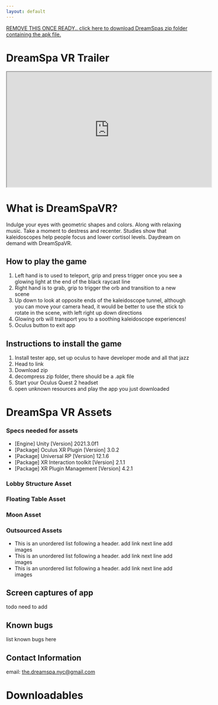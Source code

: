 ```yaml
---
layout: default
---
```


[REMOVE THIS ONCE READY.. click here to download DreamSpas zip folder containing the apk file.](#custom_anchor_name)

# DreamSpa VR Trailer
<iframe width="560" height="315" src="https://www.youtube.com/embed/F_0fnpmMpqM" title="YouTube video player" allow="accelerometer; autoplay; clipboard-write; encrypted-media; gyroscope; picture-in-picture" allowfullscreen></iframe>

# What is DreamSpaVR?
Indulge your eyes with geometric shapes and colors. Along with relaxing music. 
Take a moment to destress and recenter. Studies show that kaleidoscopes help people focus and lower cortisol levels.
Daydream on demand with DreamSpaVR.

## How to play the game
1.	Left hand is to used to teleport, grip and press trigger once you see a glowing light at the end of the black raycast line
2.	Right hand is to grab, grip to trigger the orb and transition to a new scene
3.	Up down to look at opposite ends of the kaleidoscope tunnel, although you can move your camera head, it would be better to use the stick to rotate in the scene, with left right up down directions
4.	Glowing orb will transport you to a soothing kaleidoscope experiences!
5.	Oculus button to exit app

## Instructions to install the game
1.	Install tester app, set up oculus to have developer mode and all that jazz
2.	Head to link
3.	Download zip
4.	decompress zip folder, there should be a .apk file
5.	Start your Oculus Quest 2 headset
6.	open unknown resources and play the app you just downloaded

# DreamSpa VR Assets
### Specs needed for assets
* [Engine] Unity [Version] 2021.3.0f1
* [Package] Oculus XR Plugin [Version] 3.0.2
* [Package] Universal RP [Version] 12.1.6
* [Package] XR Interaction toolkit [Version] 2.1.1
* [Package] XR Plugin Management [Version] 4.2.1


### Lobby Structure Asset


### Floating Table Asset


### Moon Asset

### Outsourced Assets
*   This is an unordered list following a header. add link next line add images
*   This is an unordered list following a header. add link next line add images
*   This is an unordered list following a header. add link next line add images

## Screen captures of app
todo need to add

## Known bugs
list known bugs here

## Contact Information
email: <the.dreamspa.nyc@gmail.com>
 
# Downloadables